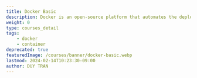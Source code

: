 ```yaml
---
title: Docker Basic
description: Docker is an open-source platform that automates the deployment of applications inside software containers. In this course, we will learn how to install and configure Docker, as well as how to build, run, and manage containers.
weight: 0
type: courses_detail
tags: 
    - docker
    - container
deprecated: true
featuredImage: /courses/banner/docker-basic.webp
lastmod: 2024-02-14T10:23:30-09:00
author: DUY TRAN
---
```



